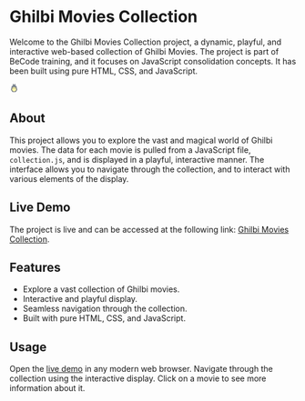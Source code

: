 # Ghilbi Movies Collection 

Welcome to the Ghilbi Movies Collection project, a dynamic, playful, and interactive web-based collection of Ghilbi Movies. The project is part of BeCode training, and it focuses on JavaScript consolidation concepts. It has been built using pure HTML, CSS, and JavaScript.

![Alt text](assets/posters/icons8-totoro-16.png)

## About

This project allows you to explore the vast and magical world of Ghilbi movies. The data for each movie is pulled from a JavaScript file, `collection.js`, and is displayed in a playful, interactive manner. The interface allows you to navigate through the collection, and to interact with various elements of the display.

## Live Demo

The project is live and can be accessed at the following link: [Ghilbi Movies Collection](https://ghilby-movies-collection.netlify.app/).

## Features

* Explore a vast collection of Ghilbi movies.
* Interactive and playful display.
* Seamless navigation through the collection.
* Built with pure HTML, CSS, and JavaScript.

## Usage

Open the [live demo](https://ghilby-movies-collection.netlify.app/) in any modern web browser. Navigate through the collection using the interactive display. Click on a movie to see more information about it.

